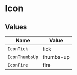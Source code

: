 # Icon


## Values

| Name           | Value          |
| -------------- | -------------- |
| `IconTick`     | tick           |
| `IconThumbsUp` | thumbs-up      |
| `IconFire`     | fire           |